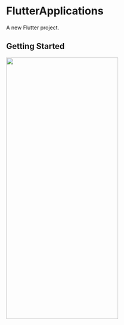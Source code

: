 # FlutterApplications

A new Flutter project.
## Getting Started

<img src="https://github.com/KarimRaouf/Social_Media_App/assets/104146320/ec8a9afd-6c96-4326-9cab-760aa7a2649b"  width=300 height=700>
